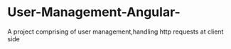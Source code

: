# User-Management-Angular-
A project comprising of user management,handling http requests at client side
